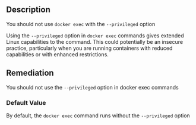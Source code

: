 ## Description

You should not use `docker exec` with the `--privileged` option

Using the `--privileged` option in `docker exec` commands gives extended Linux capabilities to the command. This could potentially be an insecure practice, particularly when you are running containers with reduced capabilities or with enhanced restrictions.

## Remediation

You should not use the `--privileged` option in docker exec commands

### Default Value

By default, the `docker exec` command runs without the `--privileged` option